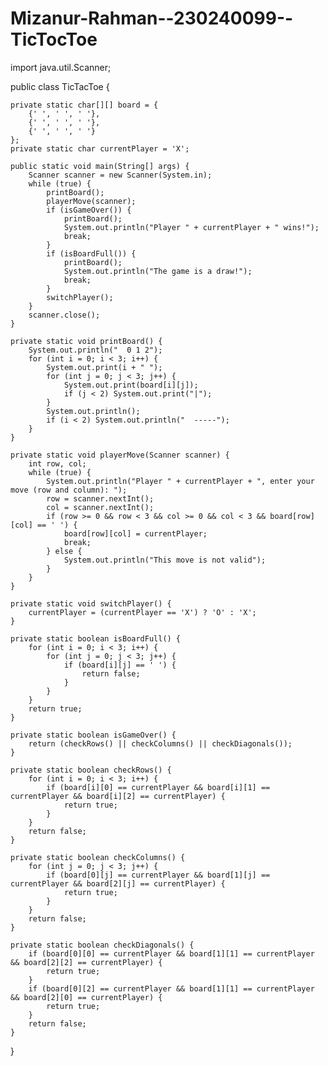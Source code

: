 # Mizanur-Rahman--230240099--TicTocToe


import java.util.Scanner;

public class TicTacToe {

    private static char[][] board = {
        {' ', ' ', ' '},
        {' ', ' ', ' '},
        {' ', ' ', ' '}
    };
    private static char currentPlayer = 'X';

    public static void main(String[] args) {
        Scanner scanner = new Scanner(System.in);
        while (true) {
            printBoard();
            playerMove(scanner);
            if (isGameOver()) {
                printBoard();
                System.out.println("Player " + currentPlayer + " wins!");
                break;
            }
            if (isBoardFull()) {
                printBoard();
                System.out.println("The game is a draw!");
                break;
            }
            switchPlayer();
        }
        scanner.close();
    }

    private static void printBoard() {
        System.out.println("  0 1 2");
        for (int i = 0; i < 3; i++) {
            System.out.print(i + " ");
            for (int j = 0; j < 3; j++) {
                System.out.print(board[i][j]);
                if (j < 2) System.out.print("|");
            }
            System.out.println();
            if (i < 2) System.out.println("  -----");
        }
    }

    private static void playerMove(Scanner scanner) {
        int row, col;
        while (true) {
            System.out.println("Player " + currentPlayer + ", enter your move (row and column): ");
            row = scanner.nextInt();
            col = scanner.nextInt();
            if (row >= 0 && row < 3 && col >= 0 && col < 3 && board[row][col] == ' ') {
                board[row][col] = currentPlayer;
                break;
            } else {
                System.out.println("This move is not valid");
            }
        }
    }

    private static void switchPlayer() {
        currentPlayer = (currentPlayer == 'X') ? 'O' : 'X';
    }

    private static boolean isBoardFull() {
        for (int i = 0; i < 3; i++) {
            for (int j = 0; j < 3; j++) {
                if (board[i][j] == ' ') {
                    return false;
                }
            }
        }
        return true;
    }

    private static boolean isGameOver() {
        return (checkRows() || checkColumns() || checkDiagonals());
    }

    private static boolean checkRows() {
        for (int i = 0; i < 3; i++) {
            if (board[i][0] == currentPlayer && board[i][1] == currentPlayer && board[i][2] == currentPlayer) {
                return true;
            }
        }
        return false;
    }

    private static boolean checkColumns() {
        for (int j = 0; j < 3; j++) {
            if (board[0][j] == currentPlayer && board[1][j] == currentPlayer && board[2][j] == currentPlayer) {
                return true;
            }
        }
        return false;
    }

    private static boolean checkDiagonals() {
        if (board[0][0] == currentPlayer && board[1][1] == currentPlayer && board[2][2] == currentPlayer) {
            return true;
        }
        if (board[0][2] == currentPlayer && board[1][1] == currentPlayer && board[2][0] == currentPlayer) {
            return true;
        }
        return false;
    }
}
